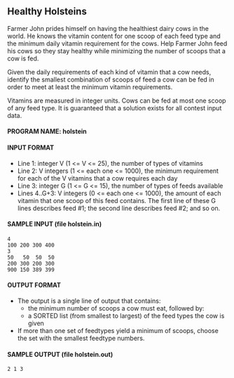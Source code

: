 ## Healthy Holsteins

Farmer John prides himself on having the healthiest dairy cows in the world. He knows the vitamin content for one scoop of each feed type and the minimum daily vitamin requirement for the cows. Help Farmer John feed his cows so they stay healthy while minimizing the number of scoops that a cow is fed.

Given the daily requirements of each kind of vitamin that a cow needs, identify the smallest combination of scoops of feed a cow can be fed in order to meet at least the minimum vitamin requirements.

Vitamins are measured in integer units. Cows can be fed at most one scoop of any feed type. It is guaranteed that a solution exists for all contest input data.

#### PROGRAM NAME: holstein

#### INPUT FORMAT

* Line 1:	integer V (1 <= V <= 25), the number of types of vitamins
* Line 2:	V integers (1 <= each one <= 1000), the minimum requirement for each of the V vitamins that a cow requires each day
* Line 3:	integer G (1 <= G <= 15), the number of types of feeds available
* Lines 4..G+3:	V integers (0 <= each one <= 1000), the amount of each vitamin that one scoop of this feed contains. The first line of these G lines describes feed #1; the second line describes feed #2; and so on.

#### SAMPLE INPUT (file holstein.in)
```
4
100 200 300 400
3
50   50  50  50
200 300 200 300
900 150 389 399
```

#### OUTPUT FORMAT

* The output is a single line of output that contains:
  * the minimum number of scoops a cow must eat, followed by:
  * a SORTED list (from smallest to largest) of the feed types the cow is given
* If more than one set of feedtypes yield a minimum of scoops, choose the set with the smallest feedtype numbers.

#### SAMPLE OUTPUT (file holstein.out)
```
2 1 3
```
